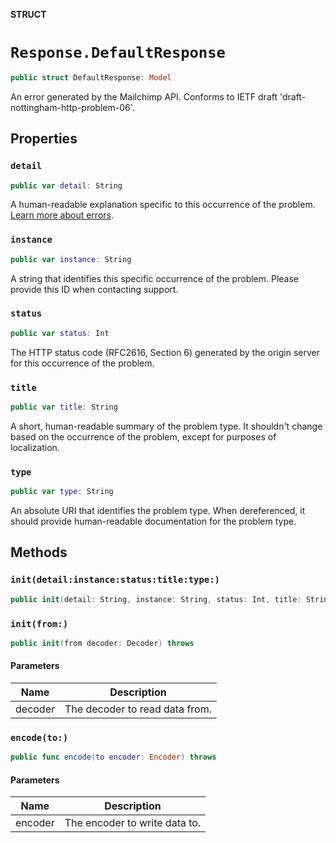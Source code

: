 **STRUCT**

# `Response.DefaultResponse`

```swift
public struct DefaultResponse: Model
```

An error generated by the Mailchimp API. Conforms to IETF draft 'draft-nottingham-http-problem-06'.

## Properties
### `detail`

```swift
public var detail: String
```

A human-readable explanation specific to this occurrence of the problem. [Learn more about errors](/developer/guides/get-started-with-mailchimp-api-3/#Errors).

### `instance`

```swift
public var instance: String
```

A string that identifies this specific occurrence of the problem. Please provide this ID when contacting support.

### `status`

```swift
public var status: Int
```

The HTTP status code (RFC2616, Section 6) generated by the origin server for this occurrence of the problem.

### `title`

```swift
public var title: String
```

A short, human-readable summary of the problem type. It shouldn't change based on the occurrence of the problem, except for purposes of localization.

### `type`

```swift
public var type: String
```

An absolute URI that identifies the problem type. When dereferenced, it should provide human-readable documentation for the problem type.

## Methods
### `init(detail:instance:status:title:type:)`

```swift
public init(detail: String, instance: String, status: Int, title: String, type: String)
```

### `init(from:)`

```swift
public init(from decoder: Decoder) throws
```

#### Parameters

| Name | Description |
| ---- | ----------- |
| decoder | The decoder to read data from. |

### `encode(to:)`

```swift
public func encode(to encoder: Encoder) throws
```

#### Parameters

| Name | Description |
| ---- | ----------- |
| encoder | The encoder to write data to. |